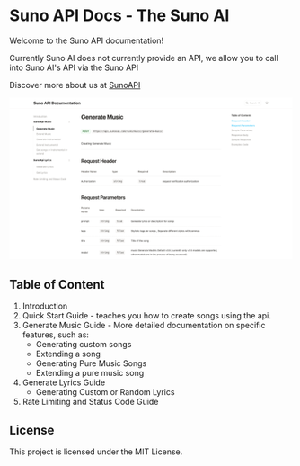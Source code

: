 # Suno API Docs - The Suno AI 

Welcome to the Suno API documentation!

Currently Suno AI does not currently provide an API, we allow you to call into Suno AI's API via the Suno API

Discover more about us at [SunoAPI](https://sunosay.com)

![Suno API Docs](
https://github.com/sunosay-account/suno-ai-api-docs/blob/main/public/78d68c5b-96d2-46ef-a7a5-d4d999ff53c4.png)

## Table of Content  

1. Introduction
2. Quick Start Guide - teaches you how to create songs using the api.
3. Generate Music Guide - More detailed documentation on specific features, such as:
    - Generating custom songs
	- Extending a song
	- Generating Pure Music Songs
    - Extending a pure music song
4. Generate Lyrics Guide
    - Generating Custom or Random Lyrics
5. Rate Limiting and Status Code Guide

## License

This project is licensed under the MIT License.
